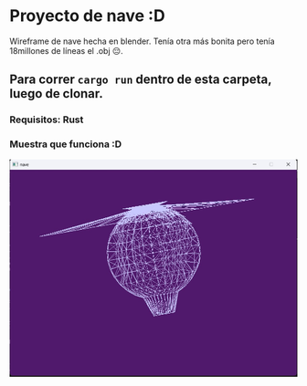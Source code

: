 # Proyecto de nave :D

Wireframe de nave hecha en blender. Tenía otra más bonita pero tenía 18millones de líneas el .obj 😔. 

## Para correr `cargo run` dentro de esta carpeta, luego de clonar. 

### Requisitos: Rust

### Muestra que funciona :D
![alt text](image.png)

